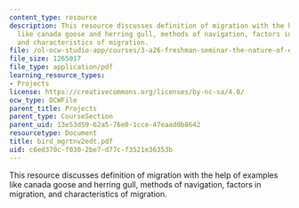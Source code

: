 ```yaml
---
content_type: resource
description: This resource discusses definition of migration with the help of examples
  like canada goose and herring gull, methods of navigation, factors in migration,
  and characteristics of migration.
file: /ol-ocw-studio-app/courses/3-a26-freshman-seminar-the-nature-of-engineering-fall-2005/c6ed370cf0302be7d77cf3521e36353b_bird_mgrtnv2edt.pdf
file_size: 1265017
file_type: application/pdf
learning_resource_types:
- Projects
license: https://creativecommons.org/licenses/by-nc-sa/4.0/
ocw_type: OCWFile
parent_title: Projects
parent_type: CourseSection
parent_uid: 13e53d59-62a5-76e0-1cce-47eaad0b8642
resourcetype: Document
title: bird_mgrtnv2edt.pdf
uid: c6ed370c-f030-2be7-d77c-f3521e36353b
---
```

This resource discusses definition of migration with the help of examples like canada goose and herring gull, methods of navigation, factors in migration, and characteristics of migration.